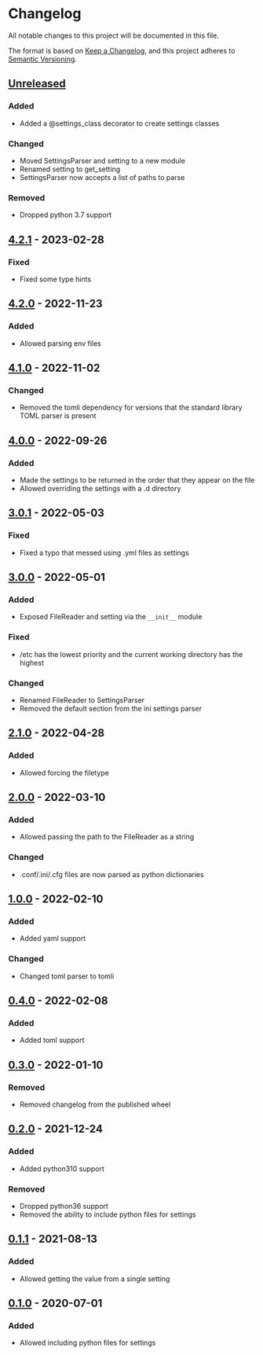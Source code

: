 # Changelog

All notable changes to this project will be documented in this file.

The format is based on [Keep a Changelog], and this project adheres to [Semantic Versioning].

## [Unreleased]

### Added

- Added a @settings_class decorator to create settings classes

### Changed

- Moved SettingsParser and setting to a new module
- Renamed setting to get_setting
- SettingsParser now accepts a list of paths to parse

### Removed

- Dropped python 3.7 support

## [4.2.1] - 2023-02-28

### Fixed

- Fixed some type hints

## [4.2.0] - 2022-11-23

### Added

- Allowed parsing env files

## [4.1.0] - 2022-11-02

### Changed

- Removed the tomli dependency for versions that the standard library TOML parser is present

## [4.0.0] - 2022-09-26

### Added

- Made the settings to be returned in the order that they appear on the file
- Allowed overriding the settings with a .d directory

## [3.0.1] - 2022-05-03

### Fixed

- Fixed a typo that messed using .yml files as settings

## [3.0.0] - 2022-05-01

### Added

- Exposed FileReader and setting via the `__init__` module

### Fixed

- /etc has the lowest priority and the current working directory has the highest

### Changed

- Renamed FileReader to SettingsParser
- Removed the default section from the ini settings parser

## [2.1.0] - 2022-04-28

### Added

- Allowed forcing the filetype

## [2.0.0] - 2022-03-10

### Added

- Allowed passing the path to the FileReader as a string

### Changed

- .conf/.ini/.cfg files are now parsed as python dictionaries

## [1.0.0] - 2022-02-10

### Added

- Added yaml support

### Changed

- Changed toml parser to tomli

## [0.4.0] - 2022-02-08

### Added

- Added toml support

## [0.3.0] - 2022-01-10

### Removed

- Removed changelog from the published wheel

## [0.2.0] - 2021-12-24

### Added

- Added python310 support

### Removed

- Dropped python36 support
- Removed the ability to include python files for settings

## [0.1.1] - 2021-08-13

### Added

- Allowed getting the value from a single setting

## [0.1.0] - 2020-07-01

### Added

- Allowed including python files for settings


[Keep a Changelog]: https://keepachangelog.com/en/1.0.0/
[Semantic Versioning]: https://semver.org/spec/v2.0.0.html
[Unreleased]: https://github.com/spapanik/dj_settings/compare/v4.2.1...main
[4.2.1]: https://github.com/spapanik/dj_settings/compare/v4.2.0...v4.2.1
[4.2.0]: https://github.com/spapanik/dj_settings/compare/v4.1.0...v4.2.0
[4.1.0]: https://github.com/spapanik/dj_settings/compare/v4.0.0...v4.1.0
[4.0.0]: https://github.com/spapanik/dj_settings/compare/v3.0.1...v4.0.0
[3.0.1]: https://github.com/spapanik/dj_settings/compare/v3.0.0...v3.0.1
[3.0.0]: https://github.com/spapanik/dj_settings/compare/v2.1.0...v3.0.0
[2.1.0]: https://github.com/spapanik/dj_settings/compare/v2.0.0...v2.1.0
[2.0.0]: https://github.com/spapanik/dj_settings/compare/v1.0.0...v2.0.0
[1.0.0]: https://github.com/spapanik/dj_settings/compare/v0.4.0...v1.0.0
[0.4.0]: https://github.com/spapanik/dj_settings/compare/v0.3.0...v0.4.0
[0.3.0]: https://github.com/spapanik/dj_settings/compare/v0.2.0...v0.3.0
[0.2.0]: https://github.com/spapanik/dj_settings/compare/v0.1.1...v0.2.0
[0.1.1]: https://github.com/spapanik/dj_settings/compare/v0.1.0...v0.1.1
[0.1.0]: https://github.com/spapanik/dj_settings/releases/tag/v0.1.0
